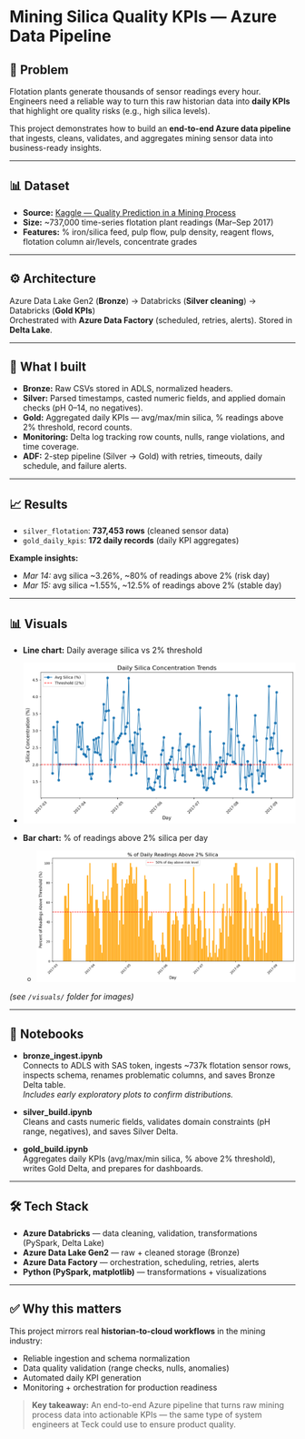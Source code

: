 # Mining Silica Quality KPIs — Azure Data Pipeline

## 📌 Problem
Flotation plants generate thousands of sensor readings every hour. Engineers need a reliable way to turn this raw historian data into **daily KPIs** that highlight ore quality risks (e.g., high silica levels).  

This project demonstrates how to build an **end-to-end Azure data pipeline** that ingests, cleans, validates, and aggregates mining sensor data into business-ready insights.

---

## 📊 Dataset
- **Source:** [Kaggle — Quality Prediction in a Mining Process](https://www.kaggle.com/datasets/edumagalhaes/quality-prediction-in-a-mining-process)  
- **Size:** ~737,000 time-series flotation plant readings (Mar–Sep 2017)  
- **Features:** % iron/silica feed, pulp flow, pulp density, reagent flows, flotation column air/levels, concentrate grades  

---

## ⚙️ Architecture
Azure Data Lake Gen2 (**Bronze**) → Databricks (**Silver cleaning**) → Databricks (**Gold KPIs**)  
Orchestrated with **Azure Data Factory** (scheduled, retries, alerts). Stored in **Delta Lake**.

---

## 🔨 What I built
- **Bronze:** Raw CSVs stored in ADLS, normalized headers.  
- **Silver:** Parsed timestamps, casted numeric fields, and applied domain checks (pH 0–14, no negatives).  
- **Gold:** Aggregated daily KPIs — avg/max/min silica, % readings above 2% threshold, record counts.  
- **Monitoring:** Delta log tracking row counts, nulls, range violations, and time coverage.  
- **ADF:** 2-step pipeline (Silver → Gold) with retries, timeouts, daily schedule, and failure alerts.  

---

## 📈 Results
- `silver_flotation`: **737,453 rows** (cleaned sensor data)  
- `gold_daily_kpis`: **172 daily records** (daily KPI aggregates)  

**Example insights:**  
- *Mar 14:* avg silica ~3.26%, ~80% of readings above 2% (risk day)  
- *Mar 15:* avg silica ~1.55%, ~12.5% of readings above 2% (stable day)  

---

## 📊 Visuals
- **Line chart:** Daily average silica vs 2% threshold
 - ![alt text](https://github.com/Ganaa088/mining-pipeline/blob/main/visuals/silica_line_chart.png)

- **Bar chart:** % of readings above 2% silica per day
  - ![alt text](https://github.com/Ganaa088/mining-pipeline/blob/main/visuals/silica_bar_chart.png)
 

*(see `/visuals/` folder for images)*

---

## 📒 Notebooks
- **bronze_ingest.ipynb**  
  Connects to ADLS with SAS token, ingests ~737k flotation sensor rows, inspects schema, renames problematic columns, and saves Bronze Delta table.  
  *Includes early exploratory plots to confirm distributions.*  

- **silver_build.ipynb**  
  Cleans and casts numeric fields, validates domain constraints (pH range, negatives), and saves Silver Delta.  

- **gold_build.ipynb**  
  Aggregates daily KPIs (avg/max/min silica, % above 2% threshold), writes Gold Delta, and prepares for dashboards.  

---

## 🛠️ Tech Stack
- **Azure Databricks** — data cleaning, validation, transformations (PySpark, Delta Lake)  
- **Azure Data Lake Gen2** — raw + cleaned storage (Bronze)  
- **Azure Data Factory** — orchestration, scheduling, retries, alerts  
- **Python (PySpark, matplotlib)** — transformations + visualizations  

---

## ✅ Why this matters
This project mirrors real **historian-to-cloud workflows** in the mining industry:  
- Reliable ingestion and schema normalization  
- Data quality validation (range checks, nulls, anomalies)  
- Automated daily KPI generation  
- Monitoring + orchestration for production readiness  

> **Key takeaway:** An end-to-end Azure pipeline that turns raw mining process data into actionable KPIs — the same type of system engineers at Teck could use to ensure product quality.
